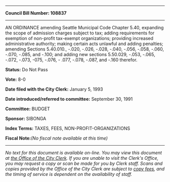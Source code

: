 

********

**Council Bill Number: 108837**
********

 AN ORDINANCE amending Seattle Municipal Code Chapter 5.40, expanding the scope of admission charges subject to tax; adding requirements for exemption of non-profit tax-exempt organizations; providing increased administrative authority; making certain acts unlawful and adding penalties; amending Sections 5.40.010., -.020, -.026, -.028, -.040, -.056, -.058, -.060, -.070, -.085, and -.100; and adding new sections 5.50.029, -.053, -.065, -.072, -.073, -075, -.076, - .077, -.078, -.087, and -.160 therefor.

**Status:** Do Not Pass
   
**Vote:** 8-0
   
**Date filed with the City Clerk:** January 5, 1993
   
   
**Date introduced/referred to committee:** September 30, 1991
   
**Committee:** BUDGET
   
**Sponsor:** SIBONGA
   
   
**Index Terms:** TAXES, FEES, NON-PROFIT-ORGANIZATIONS

**Fiscal Note:**_(No fiscal note available at this time)_
********

_No text for this document is available on-line. You may view this document at [the Office of the City Clerk](http://www.seattle.gov/leg/clerk/contactUs.htm). If you are unable to visit the Clerk's Office, you may request a copy or scan be made for you by Clerk staff. Scans and copies provided by the Office of the City Clerk are subject to [copy fees](http://clerk.seattle.gov/~public/clerkfees.htm), and the timing of service is dependent on the availability of staff._

